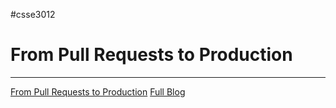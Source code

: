 #csse3012 
# From Pull Requests to Production
___
[From Pull Requests to Production](https://charleso.github.io/pr-to-production-talk/#5)
[Full Blog](https://blog.charleso.org/talks.html)